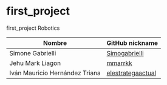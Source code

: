 # first_project
 first_project Robotics
 
|               Nombre               |GitHub nickname| 
|------------------------------------|---------------| 
| Simone Gabrielli |[Simogabrielli](https://github.com/Simogabrielli)| 
| Jehu Mark Liagon |[mmarrkk](https://github.com/mmarrkk)| 
|  Iván Mauricio Hernández Triana    |[elestrategaactual](https://github.com/elestrategaactual)|
